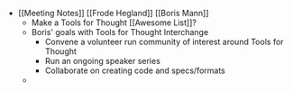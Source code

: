 - [[Meeting Notes]] [[Frode Hegland]] [[Boris Mann]]
	- Make a Tools for Thought [[Awesome List]]?
	- Boris' goals with Tools for Thought Interchange
		- Convene a volunteer run community of interest around Tools for Thought
		- Run an ongoing speaker series
		- Collaborate on creating code and specs/formats
	-